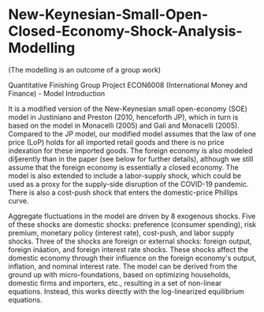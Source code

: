 # New-Keynesian-Small-Open-Closed-Economy-Shock-Analysis-Modelling
(The modelling is an outcome of a group work)

Quantitative Finishing Group Project ECON6008 (International Money and Finance) - Model Introduction

It is a modified version of the New-Keynesian small
open-economy (SOE) model in Justiniano and Preston (2010, henceforth JP), which in
turn is based on the model in Monacelli (2005) and Gali and Monacelli (2005). Compared
to the JP model, our modified model assumes that the law of one price (LoP) holds for
all imported retail goods and there is no price indexation for these imported goods. The
foreign economy is also modeled di§erently than in the paper (see below for further details),
although we still assume that the foreign economy is essentially a closed economy. The
model is also extended to include a labor-supply shock, which could be used as a proxy
for the supply-side disruption of the COVID-19 pandemic. There is also a cost-push shock
that enters the domestic-price Phillips curve.

Aggregate fluctuations in the model are driven by 8 exogenous shocks. Five of these
shocks are domestic shocks: preference (consumer spending), risk premium, monetary policy (interest rate), cost-push, and labor supply shocks. Three of the shocks are foreign or
external shocks: foreign output, foreign ináation, and foreign interest rate shocks. These
shocks affect the domestic economy through their influence on the foreign economy's output, inflation, and nominal interest rate. The model can be derived from the ground up
with micro-foundations, based on optimizing households, domestic firms and importers,
etc., resulting in a set of non-linear equations. Instead, this works directly with the
log-linearized equilibrium equations.
